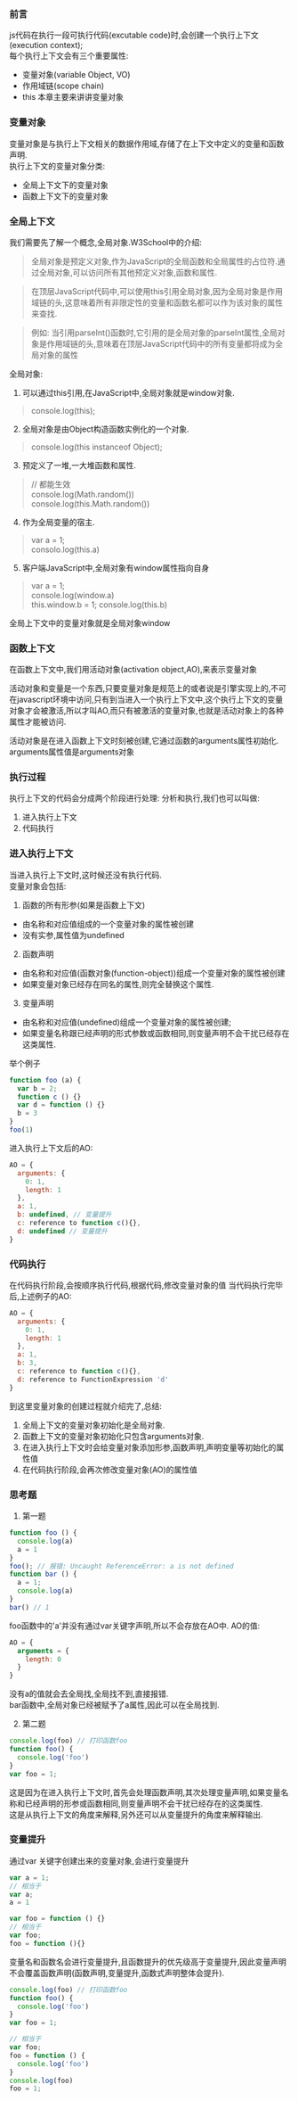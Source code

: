 ### 前言
js代码在执行一段可执行代码(excutable code)时,会创建一个执行上下文(execution context);  
每个执行上下文会有三个重要属性:
* 变量对象(variable Object, VO)
* 作用域链(scope chain)
* this
本章主要来讲讲变量对象

### 变量对象
变量对象是与执行上下文相关的数据作用域,存储了在上下文中定义的变量和函数声明.  
执行上下文的变量对象分类: 
* 全局上下文下的变量对象
* 函数上下文下的变量对象

### 全局上下文
我们需要先了解一个概念,全局对象.W3School中的介绍:
> 全局对象是预定义对象,作为JavaScript的全局函数和全局属性的占位符.通过全局对象,可以访问所有其他预定义对象,函数和属性.

> 在顶层JavaScript代码中,可以使用this引用全局对象,因为全局对象是作用域链的头,这意味着所有非限定性的变量和函数名都可以作为该对象的属性来查找.

> 例如: 当引用parseInt()函数时,它引用的是全局对象的parseInt属性,全局对象是作用域链的头,意味着在顶层JavaScript代码中的所有变量都将成为全局对象的属性

全局对象:
1. 可以通过this引用,在JavaScript中,全局对象就是window对象.  
> console.log(this);
2. 全局对象是由Object构造函数实例化的一个对象.
> console.log(this instanceof Object);
3. 预定义了一堆,一大堆函数和属性.
> // 都能生效  
  console.log(Math.random())  
  console.log(this.Math.random())
4. 作为全局变量的宿主.
> var a = 1;  
consolo.log(this.a)
5. 客户端JavaScript中,全局对象有window属性指向自身
> var a = 1;  
console.log(window.a)  
this.window.b = 1;
console.log(this.b)

全局上下文中的变量对象就是全局对象window

### 函数上下文
在函数上下文中,我们用活动对象(activation object,AO),来表示变量对象  

活动对象和变量是一个东西,只要变量对象是规范上的或者说是引擎实现上的,不可在javascript环境中访问,只有到当进入一个执行上下文中,这个执行上下文的变量对象才会被激活,所以才叫AO,而只有被激活的变量对象,也就是活动对象上的各种属性才能被访问.  

活动对象是在进入函数上下文时刻被创建,它通过函数的arguments属性初始化. arguments属性值是arguments对象

### 执行过程
执行上下文的代码会分成两个阶段进行处理: 分析和执行,我们也可以叫做:  
1. 进入执行上下文
2. 代码执行

### 进入执行上下文
当进入执行上下文时,这时候还没有执行代码.  
变量对象会包括:
1. 函数的所有形参(如果是函数上下文)
  * 由名称和对应值组成的一个变量对象的属性被创建
  * 没有实参,属性值为undefined
2. 函数声明
  * 由名称和对应值(函数对象(function-object))组成一个变量对象的属性被创建
  * 如果变量对象已经存在同名的属性,则完全替换这个属性.
3. 变量声明
  * 由名称和对应值(undefined)组成一个变量对象的属性被创建;
  * 如果变量名称跟已经声明的形式参数或函数相同,则变量声明不会干扰已经存在这类属性.

举个例子
```javascript
function foo (a) {
  var b = 2;
  function c () {}
  var d = function () {}
  b = 3
}
foo(1)
```
进入执行上下文后的AO:
```javascript
AO = {
  arguments: {
    0: 1,
    length: 1
  },
  a: 1,
  b: undefined, // 变量提升
  c: reference to function c(){},
  d: undefined // 变量提升
}
```

### 代码执行
在代码执行阶段,会按顺序执行代码,根据代码,修改变量对象的值
当代码执行完毕后,上述例子的AO:
```JavaScript
AO = {
  arguments: {
    0: 1,
    length: 1
  },
  a: 1,
  b: 3,
  c: reference to function c(){},
  d: reference to FunctionExpression 'd'
}
```
到这里变量对象的创建过程就介绍完了,总结:
1. 全局上下文的变量对象初始化是全局对象.
2. 函数上下文的变量对象初始化只包含arguments对象.
3. 在进入执行上下文时会给变量对象添加形参,函数声明,声明变量等初始化的属性值
4. 在代码执行阶段,会再次修改变量对象(AO)的属性值

### 思考题
1. 第一题
```JavaScript
function foo () {
  console.log(a)
  a = 1
}
foo(); // 报错: Uncaught ReferenceError: a is not defined
function bar () {
  a = 1;
  console.log(a)
}
bar() // 1
```
foo函数中的'a'并没有通过var关键字声明,所以不会存放在AO中.
AO的值:
```javascript
AO = {
  arguments = {
    length: 0
  }
}
```
没有a的值就会去全局找,全局找不到,直接报错.  
bar函数中,全局对象已经被赋予了a属性,因此可以在全局找到.

2. 第二题
```JavaScript
console.log(foo) // 打印函数foo
function foo() {
  console.log('foo')
}
var foo = 1;
```
这是因为在进入执行上下文时,首先会处理函数声明,其次处理变量声明,如果变量名称和已经声明的形参或函数相同,则变量声明不会干扰已经存在的这类属性.  
这是从执行上下文的角度来解释,另外还可以从变量提升的角度来解释输出.  

### 变量提升
通过var 关键字创建出来的变量对象,会进行变量提升
```JavaScript
var a = 1;
// 相当于
var a;
a = 1

var foo = function () {}
// 相当于
var foo;
foo = function (){}

```
变量名和函数名会进行变量提升,且函数提升的优先级高于变量提升,因此变量声明不会覆盖函数声明(函数声明,变量提升,函数式声明整体会提升).
```JavaScript
console.log(foo) // 打印函数foo
function foo() {
  console.log('foo')
}
var foo = 1;

// 相当于
var foo;
foo = function () {
  console.log('foo')
}
console.log(foo)
foo = 1;
```